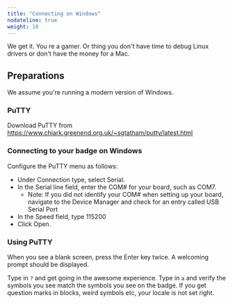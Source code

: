 ```yaml
---
title: "Connecting on Windows"
nodateline: true
weight: 10
---
```

We get it. You re a gamer. Or thing you don't have time to debug Linux drivers or don't have the money for a Mac.
## Preparations
We assume you're running a modern version of Windows. 

### PuTTY
Download PuTTY from https://www.chiark.greenend.org.uk/~sgtatham/putty/latest.html 

### Connecting to your badge on Windows
Configure the PuTTY menu as follows:
* Under Connection type, select Serial.
* In the Serial line field, enter the COM# for your board, such as COM7.
    * Note: If you did not identify your COM# when setting up your board, navigate to the Device Manager and check for an entry called USB Serial Port
* In the Speed field, type 115200
* Click Open.

### Using PuTTY
When you see a blank screen, press the Enter key twice. A welcoming prompt should be displayed.

Type in `?` and get going in the awesome experience. Type in `a` and verify the symbols you see match the symbols you see on the badge. If you get question marks in blocks, weird symbols etc, your locale is not set right.

